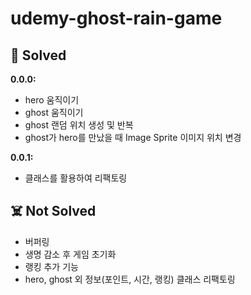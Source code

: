 # udemy-ghost-rain-game

## 👏 Solved

**0.0.0:**

- hero 움직이기
- ghost 움직이기
- ghost 랜덤 위치 생성 및 반복
- ghost가 hero를 만났을 때 Image Sprite 이미지 위치 변경

**0.0.1:**

- 클래스를 활용하여 리팩토링

## ☠️ Not Solved

- 버퍼링
- 생명 감소 후 게임 초기화
- 랭킹 추가 기능
- hero, ghost 외 정보(포인트, 시간, 랭킹) 클래스 리팩토링
